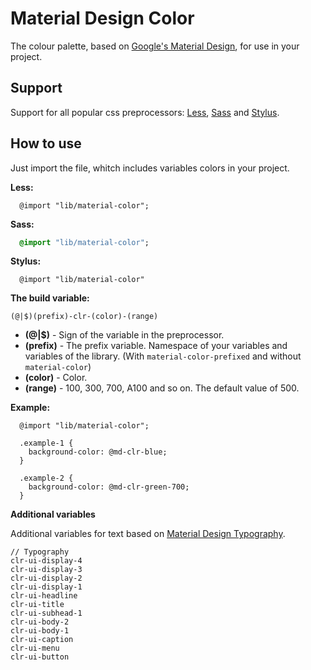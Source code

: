 Material Design Color
==============

The colour palette, based on [Google's Material Design](http://www.google.com/design/spec/style/color.html), for use in your project.



Support
--------------

Support for all popular css preprocessors: [Less](http://lesscss.org/), [Sass](http://sass-lang.com/) and [Stylus](http://learnboost.github.io/stylus/).



How to use
--------------

Just import the file, whitch includes variables colors in your project.

**Less:**

````Less
  @import "lib/material-color";
````

**Sass:**

````Sass
  @import "lib/material-color";
````

**Stylus:**

````Stylus
  @import "lib/material-color"
````

**The build variable:**

`(@|$)(prefix)-clr-(color)-(range)`

  - **(@|$)** - Sign of the variable in the preprocessor.
  - **(prefix)** - The prefix variable. Namespace of your variables and variables of the library. (With `material-color-prefixed` and without `material-color`)
  - **(color)** - Color.
  - **(range)** - 100, 300, 700, A100 and so on. The default value of 500.

**Example:**

````Less
  @import "lib/material-color";

  .example-1 {
    background-color: @md-clr-blue;
  }

  .example-2 {
    background-color: @md-clr-green-700;
  }
````

**Additional variables**

Additional variables for text based on [Material Design Typography](http://www.google.com/design/spec/style/typography.html).

````Text
// Typography
clr-ui-display-4
clr-ui-display-3
clr-ui-display-2
clr-ui-display-1
clr-ui-headline
clr-ui-title
clr-ui-subhead-1
clr-ui-body-2
clr-ui-body-1
clr-ui-caption
clr-ui-menu
clr-ui-button
````
